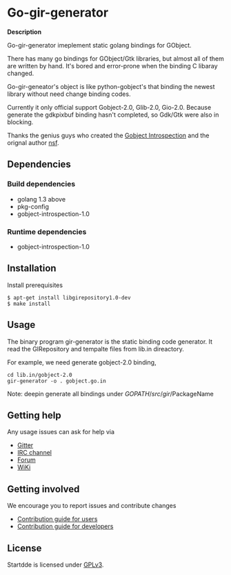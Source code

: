 # Go-gir-generator

**Description**

Go-gir-generator imeplement static golang bindings for GObject.

There has many go bindings for GObject/Gtk libraries, but almost all of them
are written by hand. It's bored and error-prone when the binding C libaray changed.

Go-gir-geneator's object is like python-gobject's that binding the newest library
without need change binding codes.

Currently it only official support Gobject-2.0, Glib-2.0, Gio-2.0.
Because generate the gdkpixbuf binding hasn't completed, so Gdk/Gtk were
also in blocking.


Thanks the genius guys who created the
[Gobject Introspection](https://wiki.gnome.org/action/show/Projects/GObjectIntrospection)
and the orignal author [nsf](https://github.com/nsf/gogobject).

## Dependencies

### Build dependencies

- golang 1.3 above
- pkg-config
- gobject-introspection-1.0

### Runtime dependencies

- gobject-introspection-1.0

## Installation

Install prerequisites

```
$ apt-get install libgirepository1.0-dev
$ make install
```

## Usage

The binary program gir-generator is the static binding
code generator.
It read the GIRepository and tempalte files from lib.in direactory.

For example, we need generate gobject-2.0 binding,

```
cd lib.in/gobject-2.0
gir-generator -o . gobject.go.in
```

Note: deepin generate all bindings under $GOPATH/src/gir/$PackageName

## Getting help

Any usage issues can ask for help via

* [Gitter](https://gitter.im/orgs/linuxdeepin/rooms)
* [IRC channel](https://webchat.freenode.net/?channels=deepin)
* [Forum](https://bbs.deepin.org)
* [WiKi](http://wiki.deepin.org/)

## Getting involved

We encourage you to report issues and contribute changes

* [Contribution guide for users](http://wiki.deepin.org/index.php?title=Contribution_Guidelines_for_Users)
* [Contribution guide for developers](http://wiki.deepin.org/index.php?title=Contribution_Guidelines_for_Developers)

## License

Startdde is licensed under [GPLv3](LICENSE).

